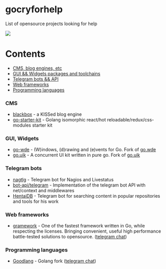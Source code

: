 # gocryforhelp
List of opensource projects looking for help

![](https://raw.githubusercontent.com/ninedraft/gocryforhelp/master/GCFH.png)

# Contents
  - [CMS, blog engines, etc](#cms)
  - [GUI && Widgets packages and toolchains](#gui-widgets)
  - [Telegram bots && API](#telegram-bots)
  - [Web frameworks](#web-frameworks)
  - [Programming languages](#programming-languages)


### CMS

* [blackbox](https://github.com/ninedraft/blackbox) - a KISSed blog engine
* [go-starter-kit](https://github.com/olebedev/go-starter-kit) - Golang isomorphic react/hot reloadable/redux/css-modules starter kit


### GUI, Widgets

* [go-wde](https://github.com/kirillDanshin/go-wde) - (W)indows, (d)rawing and (e)vents for Go. Fork of [go.wde](https://github.com/skelterjohn/go.wde)
* [go.uik](https://github.com/kirillDanshin/go.uik) - A concurrent UI kit written in pure go. Fork of [go.uik](https://github.com/skelterjohn/go.uik)

### Telegram bots
* [nagtlg](https://github.com/diphost/nagtlg/) - Telegram bot for Nagios and Livestatus 
* [bot-api/telegram](https://github.com/bot-api/telegram/) - Implementation of the telegram bot API with net/context and middlewares
* [HentaiDB](https://github.com/HentaiDB/) - Telegram bot for searching content in popular repositories and tools for his work

### Web frameworks
* [gramework](https://github.com/gramework/gramework) - One of the fastest framework written in Go, while respecting the licenses. Bringing convenient, useful high performance battle-tested solutions to opensource. ([telegram chat](https://t.me/gramework))

### Programming languages
* [Goodlang](https://github.com/goodlang/good) - Golang fork ([telegram chat](https://telegram.me/goodlang))
